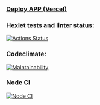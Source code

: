 ### [Deploy APP (Vercel)](https://morsa-frontend-project-lvl3.vercel.app/)

### Hexlet tests and linter status:
[![Actions Status](https://github.com/Vox1oot/frontend-project-lvl3/workflows/hexlet-check/badge.svg)](https://github.com/Vox1oot/frontend-project-lvl3/actions)

### Codeclimate:
[![Maintainability](https://api.codeclimate.com/v1/badges/0bc877fa117152120c0c/maintainability)](https://codeclimate.com/github/Vox1oot/frontend-project-lvl3/maintainability)

### Node CI
[![Node CI](https://github.com/Vox1oot/frontend-project-lvl3/actions/workflows/nodejs.yml/badge.svg)](https://github.com/Vox1oot/frontend-project-lvl3/actions/workflows/nodejs.yml)


